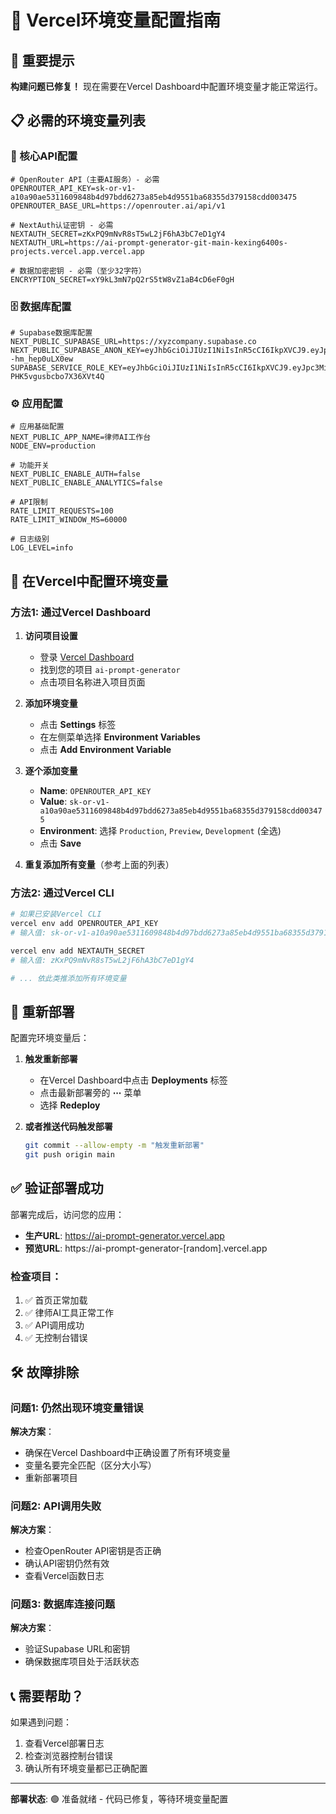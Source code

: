 # 🔧 Vercel环境变量配置指南

## 🚨 重要提示
**构建问题已修复！** 现在需要在Vercel Dashboard中配置环境变量才能正常运行。

## 📋 必需的环境变量列表

### 🔑 核心API配置
```env
# OpenRouter API（主要AI服务）- 必需
OPENROUTER_API_KEY=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
OPENROUTER_BASE_URL=https://openrouter.ai/api/v1

# NextAuth认证密钥 - 必需
NEXTAUTH_SECRET=zKxPQ9mNvR8sT5wL2jF6hA3bC7eD1gY4
NEXTAUTH_URL=https://ai-prompt-generator-git-main-kexing6400s-projects.vercel.app.vercel.app

# 数据加密密钥 - 必需（至少32字符）
ENCRYPTION_SECRET=xY9kL3mN7pQ2rS5tW8vZ1aB4cD6eF0gH
```

### 🗄️ 数据库配置
```env
# Supabase数据库配置
NEXT_PUBLIC_SUPABASE_URL=https://xyzcompany.supabase.co
NEXT_PUBLIC_SUPABASE_ANON_KEY=eyJhbGciOiJIUzI1NiIsInR5cCI6IkpXVCJ9.eyJpc3MiOiJzdXBhYmFzZSIsInJlZiI6Inh5emNvbXBhbnkiLCJyb2xlIjoiYW5vbiIsImlhdCI6MTYwMjYzMjY5MCwiZXhwIjoxOTE4MjA4NjkwfQ.36fUebxgx1mcBo4s19v0SzqmzunP--hm_hep0uLX0ew
SUPABASE_SERVICE_ROLE_KEY=eyJhbGciOiJIUzI1NiIsInR5cCI6IkpXVCJ9.eyJpc3MiOiJzdXBhYmFzZSIsInJlZiI6Inh5emNvbXBhbnkiLCJyb2xlIjoic2VydmljZV9yb2xlIiwiaWF0IjoxNjAyNjMyNjkwLCJleHAiOjE5MTgyMDg2OTB9.DaYlNEoUrrEn2Ig7tqibS-PHK5vgusbcbo7X36XVt4Q
```

### ⚙️ 应用配置
```env
# 应用基础配置
NEXT_PUBLIC_APP_NAME=律师AI工作台
NODE_ENV=production

# 功能开关
NEXT_PUBLIC_ENABLE_AUTH=false
NEXT_PUBLIC_ENABLE_ANALYTICS=false

# API限制
RATE_LIMIT_REQUESTS=100
RATE_LIMIT_WINDOW_MS=60000

# 日志级别
LOG_LEVEL=info
```

## 🚀 在Vercel中配置环境变量

### 方法1: 通过Vercel Dashboard
1. **访问项目设置**
   - 登录 [Vercel Dashboard](https://vercel.com/dashboard)
   - 找到您的项目 `ai-prompt-generator`
   - 点击项目名称进入项目页面

2. **添加环境变量**
   - 点击 **Settings** 标签
   - 在左侧菜单选择 **Environment Variables**
   - 点击 **Add Environment Variable**

3. **逐个添加变量**
   - **Name**: `OPENROUTER_API_KEY`
   - **Value**: `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`
   - **Environment**: 选择 `Production`, `Preview`, `Development` (全选)
   - 点击 **Save**

4. **重复添加所有变量**（参考上面的列表）

### 方法2: 通过Vercel CLI
```bash
# 如果已安装Vercel CLI
vercel env add OPENROUTER_API_KEY
# 输入值: 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

vercel env add NEXTAUTH_SECRET
# 输入值: zKxPQ9mNvR8sT5wL2jF6hA3bC7eD1gY4

# ... 依此类推添加所有环境变量
```

## 🔄 重新部署
配置完环境变量后：

1. **触发重新部署**
   - 在Vercel Dashboard中点击 **Deployments** 标签
   - 点击最新部署旁的 **⋯** 菜单
   - 选择 **Redeploy**

2. **或者推送代码触发部署**
   ```bash
   git commit --allow-empty -m "触发重新部署"
   git push origin main
   ```

## ✅ 验证部署成功

部署完成后，访问您的应用：
- **生产URL**: https://ai-prompt-generator.vercel.app
- **预览URL**: https://ai-prompt-generator-[random].vercel.app

### 检查项目：
1. ✅ 首页正常加载
2. ✅ 律师AI工具正常工作
3. ✅ API调用成功
4. ✅ 无控制台错误

## 🛠️ 故障排除

### 问题1: 仍然出现环境变量错误
**解决方案**：
- 确保在Vercel Dashboard中正确设置了所有环境变量
- 变量名要完全匹配（区分大小写）
- 重新部署项目

### 问题2: API调用失败
**解决方案**：
- 检查OpenRouter API密钥是否正确
- 确认API密钥仍然有效
- 查看Vercel函数日志

### 问题3: 数据库连接问题
**解决方案**：
- 验证Supabase URL和密钥
- 确保数据库项目处于活跃状态

## 📞 需要帮助？

如果遇到问题：
1. 查看Vercel部署日志
2. 检查浏览器控制台错误
3. 确认所有环境变量都已正确配置

---

**部署状态**: 🟢 准备就绪 - 代码已修复，等待环境变量配置